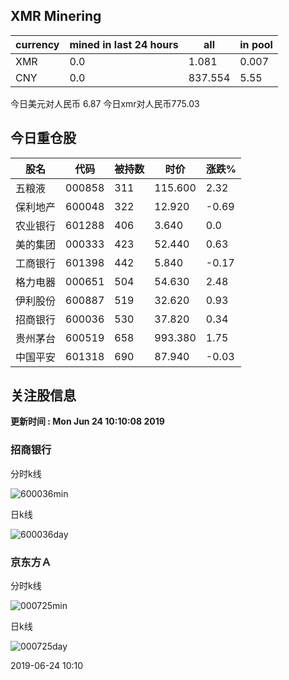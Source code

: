 ## XMR Minering

|currency|mined in last 24 hours|all|in pool|
|---|---|---|---|
|XMR|0.0|1.081|0.007|
|CNY|0.0|837.554|5.55|

今日美元对人民币 6.87	今日xmr对人民币775.03


## 今日重仓股 

|股名|代码|被持数|时价|涨跌%|
|---|---|---|---|---|
|五粮液|000858|311|115.600|2.32|
|保利地产|600048|322|12.920|-0.69|
|农业银行|601288|406|3.640|0.0|
|美的集团|000333|423|52.440|0.63|
|工商银行|601398|442|5.840|-0.17|
|格力电器|000651|504|54.630|2.48|
|伊利股份|600887|519|32.620|0.93|
|招商银行|600036|530|37.820|0.34|
|贵州茅台|600519|658|993.380|1.75|
|中国平安|601318|690|87.940|-0.03|

## 关注股信息
**更新时间 : Mon Jun 24 10:10:08 2019**
### 招商银行 
分时k线

![600036min](http://image.sinajs.cn/newchart/min/n/sh600036.gif)

日k线

![600036day](http://image.sinajs.cn/newchart/daily/n/sh600036.gif)

### 京东方Ａ 
分时k线

![000725min](http://image.sinajs.cn/newchart/min/n/sz000725.gif)

日k线

![000725day](http://image.sinajs.cn/newchart/daily/n/sz000725.gif)

2019-06-24 10:10
